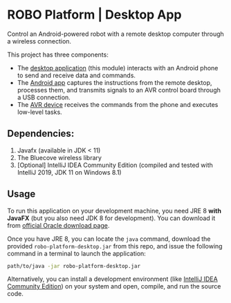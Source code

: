 # ROBO Platform | Desktop App

Control an Android-powered robot with a remote desktop computer through a wireless connection.

This project has three components:

- The [desktop application](https://github.com/m-dayani/robo-platform-desktop) (this module) interacts with an Android phone to send and receive data and commands.
- The [Android app](https://github.com/m-dayani/robo-platform-android) captures the instructions from the remote desktop, processes them, and transmits signals to an AVR control board through a USB connection.
- The [AVR device](https://github.com/m-dayani/robo-platform-avr) receives the commands from the phone and executes low-level tasks.


## Dependencies:

1. Javafx (available in JDK < 11)
2. The Bluecove wireless library
3. [Optional] IntelliJ IDEA Community Edition (compiled and tested with IntelliJ 2019, JDK 11 on Windows 8.1)


## Usage

To run this application on your development machine, you need JRE 8 **with JavaFX** (but you also need JDK 8 for development). You can download it from [official Oracle download page](https://www.oracle.com/java/technologies/downloads/).

Once you have JRE 8, you can locate the `java` command, download the provided `robo-platform-desktop.jar` from this repo, and issue the following command in a terminal to launch the application:

```bash
path/to/java -jar robo-platform-desktop.jar
```

Alternatively, you can install a development environment (like [IntelliJ IDEA Community Edition](https://www.jetbrains.com/help/idea/installation-guide.html)) on your system and open, compile, and run the source code.

